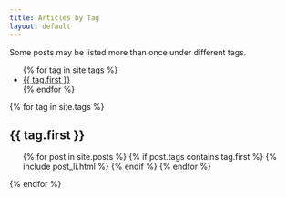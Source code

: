 ```yaml
---
title: Articles by Tag
layout: default
---
```


Some posts may be listed more than once under different tags.

<ul>
{% for tag in site.tags %}
    <li><a href="#{{ tag.first }}">{{ tag.first }}</a></li>
{% endfor %}
</ul>

{% for tag in site.tags %}

<h2 id="{{ tag.first }}">{{ tag.first }}</h2>

<ul class="posts">
  {% for post in site.posts %}
    {% if post.tags contains tag.first %}
      {% include post_li.html %}
    {% endif %}
  {% endfor %}
</ul>

{% endfor %}

